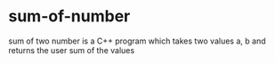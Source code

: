 # sum-of-number
sum of two number
is a C++ program which takes two values a, b and returns the user sum of the values 
